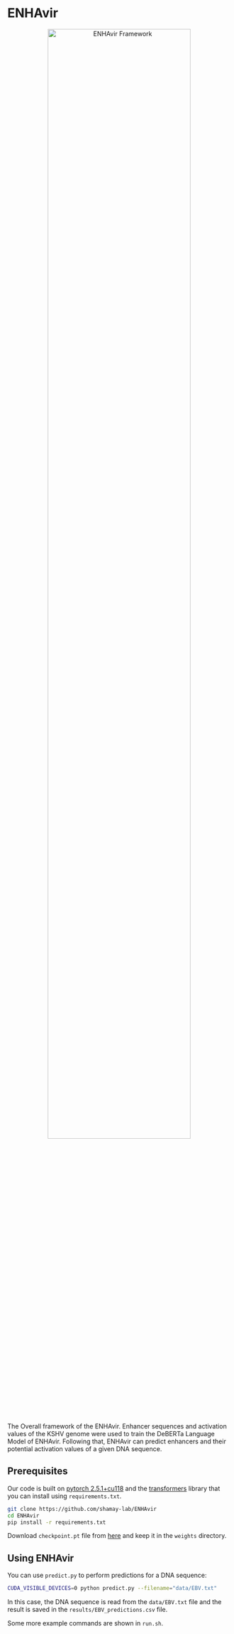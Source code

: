 # ENHAvir
 
<p align="center">
<img src="assets/ENHAvir pipeline.jpg" alt="ENHAvir Framework" width= "80%" class="center" >

The Overall framework of the ENHAvir. Enhancer sequences and activation values of the KSHV genome were used to train the DeBERTa Language Model of ENHAvir. Following that, ENHAvir can predict enhancers and their potential activation values of a given DNA sequence.


## Prerequisites

Our code is built on [pytorch 2.5.1+cu118](https://pytorch.org) and the [transformers](https://github.com/huggingface/transformers) library that you can install using `requirements.txt`.

```bash
git clone https://github.com/shamay-lab/ENHAvir
cd ENHAvir
pip install -r requirements.txt
```

Download `checkpoint.pt` file from [here](https://drive.google.com/file/d/18aCyrEsfTgwgnhNoXzIA_uJWv8Qjl5jZ/view?usp=sharing) and keep it in the `weights` directory.

## Using ENHAvir

You can use `predict.py` to perform predictions for a DNA sequence: 

```bash
CUDA_VISIBLE_DEVICES=0 python predict.py --filename="data/EBV.txt"
```

In this case, the DNA sequence is read from the `data/EBV.txt` file and the result is saved in the `results/EBV_predictions.csv` file.

Some more example commands are shown in `run.sh`. 
